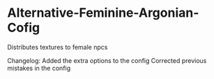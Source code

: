 # Alternative-Feminine-Argonian-Cofig
Distributes textures to female npcs


Changelog:
Added the extra options to the config
Corrected previous mistakes in the config
